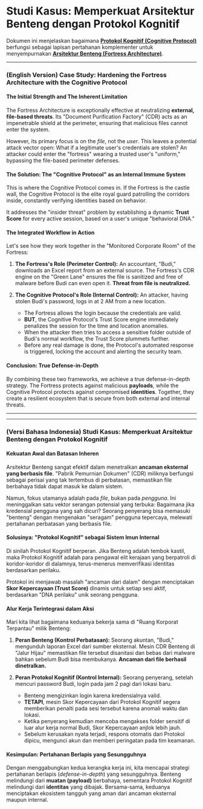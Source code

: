 # Studi Kasus: Memperkuat Arsitektur Benteng dengan Protokol Kognitif

Dokumen ini menjelaskan bagaimana **[Protokol Kognitif (Cognitive Protocol)](https://github.com/rijal028/Cognitive-Sentinel-Protocol)** berfungsi sebagai lapisan pertahanan komplementer untuk menyempurnakan **[Arsitektur Benteng (Fortress Architecture)](https://github.com/rijal028/Fortress-File-Architecture)**.

---

### **(English Version) Case Study: Hardening the Fortress Architecture with the Cognitive Protocol**

#### The Initial Strength and The Inherent Limitation

The Fortress Architecture is exceptionally effective at neutralizing **external, file-based threats**. Its "Document Purification Factory" (CDR) acts as an impenetrable shield at the perimeter, ensuring that malicious files cannot enter the system.

However, its primary focus is on the *file*, not the *user*. This leaves a potential attack vector open: What if a legitimate user's credentials are stolen? An attacker could enter the "fortress" wearing a trusted user's "uniform," bypassing the file-based perimeter defenses.

#### The Solution: The "Cognitive Protocol" as an Internal Immune System

This is where the Cognitive Protocol comes in. If the Fortress is the castle wall, the Cognitive Protocol is the elite royal guard patrolling the corridors inside, constantly verifying identities based on behavior.

It addresses the "insider threat" problem by establishing a dynamic **Trust Score** for every active session, based on a user's unique "behavioral DNA."

#### The Integrated Workflow in Action

Let's see how they work together in the "Monitored Corporate Room" of the Fortress:

1.  **The Fortress's Role (Perimeter Control):** An accountant, "Budi," downloads an Excel report from an external source. The Fortress's CDR engine on the "Green Lane" ensures the file is sanitized and free of malware before Budi can even open it. **Threat from file is neutralized.**

2.  **The Cognitive Protocol's Role (Internal Control):** An attacker, having stolen Budi's password, logs in at 2 AM from a new location.
    * The Fortress allows the login because the credentials are valid.
    * **BUT**, the Cognitive Protocol's Trust Score engine immediately penalizes the session for the time and location anomalies.
    * When the attacker then tries to access a sensitive folder outside of Budi's normal workflow, the Trust Score plummets further.
    * Before any real damage is done, the Protocol's automated response is triggered, locking the account and alerting the security team.

#### Conclusion: True Defense-in-Depth

By combining these two frameworks, we achieve a true defense-in-depth strategy. The Fortress protects against malicious **payloads**, while the Cognitive Protocol protects against compromised **identities**. Together, they create a resilient ecosystem that is secure from both external and internal threats.

---
---

### **(Versi Bahasa Indonesia) Studi Kasus: Memperkuat Arsitektur Benteng dengan Protokol Kognitif**

#### Kekuatan Awal dan Batasan Inheren

Arsitektur Benteng sangat efektif dalam menetralkan **ancaman eksternal yang berbasis file**. "Pabrik Pemurnian Dokumen" (CDR) miliknya berfungsi sebagai perisai yang tak tertembus di perbatasan, memastikan file berbahaya tidak dapat masuk ke dalam sistem.

Namun, fokus utamanya adalah pada *file*, bukan pada *pengguna*. Ini meninggalkan satu vektor serangan potensial yang terbuka: Bagaimana jika kredensial pengguna yang sah dicuri? Seorang penyerang bisa memasuki "benteng" dengan mengenakan "seragam" pengguna tepercaya, melewati pertahanan perbatasan yang berbasis file.

#### Solusinya: "Protokol Kognitif" sebagai Sistem Imun Internal

Di sinilah Protokol Kognitif berperan. Jika Benteng adalah tembok kastil, maka Protokol Kognitif adalah para pengawal elit kerajaan yang berpatroli di koridor-koridor di dalamnya, terus-menerus memverifikasi identitas berdasarkan perilaku.

Protokol ini menjawab masalah "ancaman dari dalam" dengan menciptakan **Skor Kepercayaan (Trust Score)** dinamis untuk setiap sesi aktif, berdasarkan "DNA perilaku" unik seorang pengguna.

#### Alur Kerja Terintegrasi dalam Aksi

Mari kita lihat bagaimana keduanya bekerja sama di "Ruang Korporat Terpantau" milik Benteng:

1.  **Peran Benteng (Kontrol Perbatasan):** Seorang akuntan, "Budi," mengunduh laporan Excel dari sumber eksternal. Mesin CDR Benteng di "Jalur Hijau" memastikan file tersebut disanitasi dan bebas dari malware bahkan sebelum Budi bisa membukanya. **Ancaman dari file berhasil dinetralkan.**

2.  **Peran Protokol Kognitif (Kontrol Internal):** Seorang penyerang, setelah mencuri password Budi, login pada jam 2 pagi dari lokasi baru.
    * Benteng mengizinkan login karena kredensialnya valid.
    * **TETAPI**, mesin Skor Kepercayaan dari Protokol Kognitif segera memberikan penalti pada sesi tersebut karena anomali waktu dan lokasi.
    * Ketika penyerang kemudian mencoba mengakses folder sensitif di luar alur kerja normal Budi, Skor Kepercayaan anjlok lebih jauh.
    * Sebelum kerusakan nyata terjadi, respons otomatis dari Protokol dipicu, mengunci akun dan memberi peringatan pada tim keamanan.

#### Kesimpulan: Pertahanan Berlapis yang Sesungguhnya

Dengan menggabungkan kedua kerangka kerja ini, kita mencapai strategi pertahanan berlapis (*defense-in-depth*) yang sesungguhnya. Benteng melindungi dari **muatan (payload)** berbahaya, sementara Protokol Kognitif melindungi dari **identitas** yang dibajak. Bersama-sama, keduanya menciptakan ekosistem tangguh yang aman dari ancaman eksternal maupun internal.

